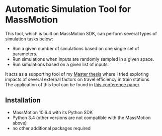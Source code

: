 # Automatic Simulation Tool for MassMotion
This tool, which is built on MassMotion SDK, can perform several types of simulation tasks below:
- Run a given number of simulations based on one single set of parameters.
- Run simulations when inputs are randomly sampled in a given space.
- Run simulations based on a given list of inputs.

It acts as a supporting tool of my [Master thesis](https://www.researchgate.net/project/Travel-Efficiency-Evaluation-in-Transforming-Train-Stations) where I tried exploring impacts of several external factors on travel efficiency in train stations.\
The application of this tool can be found in [this conference paper](https://www.researchgate.net/publication/350810067_Sensitivity_Analysis_of_Pedestrian_Simulation_on_Train_Station_Platforms).
## Installation
- MassMotion 10.6.4 with its Python SDK
- Python 3.4 (other versions are not compatible with the MassMotion above)
- no other additional packages required
